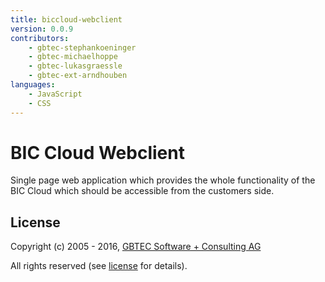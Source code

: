 ```yaml
---
title: biccloud-webclient
version: 0.0.9
contributors:
    - gbtec-stephankoeninger
    - gbtec-michaelhoppe
    - gbtec-lukasgraessle
    - gbtec-ext-arndhouben
languages:
    - JavaScript
    - CSS
---
```


# BIC Cloud Webclient

Single page web application which provides the whole functionality of the BIC Cloud which should be accessible from the customers side.

## License

Copyright (c) 2005 - 2016, [GBTEC Software + Consulting AG](http://www.gbtec.de)

All rights reserved (see [license](./LICENSE.txt) for details).